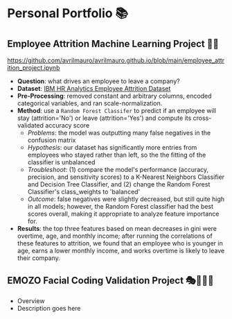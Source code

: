 # Personal Portfolio 📚

## Employee Attrition Machine Learning Project 🏃💼
https://github.com/avrilmauro/avrilmauro.github.io/blob/main/employee_attrition_project.ipynb
- **Question**: what drives an employee to leave a company?
- **Dataset**: [IBM HR Analytics Employee Attrition Dataset](https://www.kaggle.com/datasets/pavansubhasht/ibm-hr-analytics-attrition-dataset)
- **Pre-Processing**: removed constant and arbitrary columns, encoded categorical variables, and ran scale-normalization.
- **Method**: use a `Random Forest Classifer` to predict if an employee will stay (attrition='No') or leave (attrition='Yes') and compute its cross-validated accuracy score
    - *Problems*: the model was outputting many false negatives in the confusion matrix
    - *Hypothesis*: our dataset has significantly more entries from employees who stayed rather than left, so the the fitting of the classifier is unbalanced
    - *Troubleshoot*: (1) compare the model's performance (accuracy, precision, and sensitivity scores) to a K-Nearest Neighbors Classifier and Decision Tree Classifier, and (2) change the Random Forest Classifier's class_weights to 'balanced'
    - *Outcome*: false negatives were slightly decreased, but still quite high in all models; however, the Random Forest classifier had the best scores overall, making it appropriate to analyze feature importance for.
- **Results**: the top three features based on mean decreases in gini were overtime, age, and monthly income; after running the correlations of these features to attrition, we found that an employee who is younger in age, earns a lower monthly income, and works overtime is likely to leave their company.
   

## EMOZO Facial Coding Validation Project 🎭👩🏻‍💻
- Overview
- Description goes here


